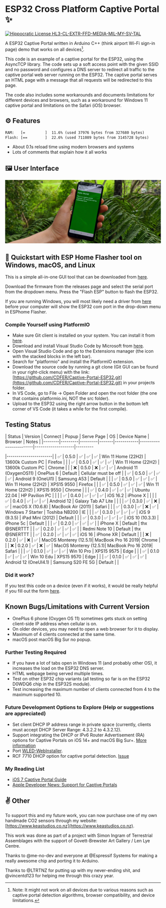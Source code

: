 # ESP32 Cross Platform Captive Portal ✨

[![Hippocratic License HL3-CL-EXTR-FFD-MEDIA-MIL-MY-SV-TAL](https://img.shields.io/static/v1?label=Hippocratic%20License&message=HL3-CL-EXTR-FFD-MEDIA-MIL-MY-SV-TAL&labelColor=5e2751&color=bc8c3d)](https://firstdonoharm.dev/version/3/0/cl-extr-ffd-media-mil-my-sv-tal.html)

A ESP32 Captive Portal written in Arduino C++ (think airport Wi-Fi sign-in page) demo that works on all devices[^1].

This code is an example of a captive portal for the ESP32, using the AsyncTCP library. The code sets up a soft access point with the given SSID and no password and configures a DNS server to redirect all traffic to the captive portal web server running on the ESP32. The captive portal serves an HTML page with a message that all requests will be redirected to this page.

The code also includes some workarounds and documents limitations for different devices and browsers, such as a workaround for Windows 11 captive portal and limitations on the Safari (iOS) browser.

## ⚙️ Features

```
RAM:   [=         ]  11.6% (used 37976 bytes from 327680 bytes)
Flash: [==        ]  22.6% (used 711089 bytes from 3145728 bytes)
```

- About 0.1s reload time using modern browsers and systems
- Lots of comments that explain how it all works

## 🖼️ User Interface

![User interface](/images/banner.jpg)

## 📲 Quickstart with ESP Home Flasher tool on Windows, macOS, and Linux

This is a simple all-in-one GUI tool that can be downloaded from [here](https://github.com/esphome/esphome-flasher/releases/).

Download the firmware from the releases page and select the serial port from the dropdown menu. Press the "Flash ESP" button to flash the ESP32.

If you are running Windows, you will most likely need a driver from [here](https://www.wemos.cc/en/latest/ch340_driver.html) before your computer will show the ESP32 com port in the drop-down menu in ESPhome Flasher.

### Compile Yourself using PlatformIO

- Make sure Git client is installed on your system. You can install it from [here](https://github.com/git-guides/install-git).
- Download and install Visual Studio Code by Microsoft from [here](https://code.visualstudio.com/download).
- Open Visual Studio Code and go to the Extensions manager (the icon with the stacked blocks in the left bar).
- Search for "platformio" and install the PlatformIO extension.
- Download the source code by running a git clone (Git GUI can be found in your right-click menu) with the link: [https://github.com/CDFER/Captive-Portal-ESP32.git](https://github.com/CDFER/Captive-Portal-ESP32.git) in your projects folder.
- In VS Code, go to File -> Open Folder and open the root folder (the one that contains platformio.ini, NOT the src folder).
- Upload to the ESP32 using the right arrow button in the bottom left corner of VS Code (it takes a while for the first compile).

## Testing Status

| Status | Version | Connect | Popup | Serve Page | OS                     | Device Name        | Browser | Notes                 |
|--------|---------|---------|-------|------------|------------------------|--------------------|---------

|-----------------------|
| ✅      | 0.5.0   | ✅       | ✅     | ✅          | Win 11 Home (22H2)     | 13600k Custom PC   | Firefox |                       |
| ✅      | 0.5.0   | ✅       | ✅     | ✅          | Win 11 Home (22H2)     | 13600k Custom PC   | Chrome  |                       |
| ❌      | 0.5.0   | ❌       | ✅     | ✅          | Android 11 (OxygenOS11) | OnePlus 6          | Default | Cellular must be off  |
| ✅      | 0.5.0   | ✅       | ✅     | ✅          | Android 9 (OneUI1)     | Samsung A53        | Default |                       |
| ✅      | 0.5.0   | ✅       | ✅     | ✅          | Win 11 Home (22H2)     | XPS15 9550         | Firefox |                       |
| ✅      | 0.5.0   | ✅       | ✅     | ✅          | Win 11 Home (22H2)     | XPS15 9550         | Chrome  |                       |
| ✅      | 0.4.0   | ✅       | ✅     | ✅          | Ubuntu 22.04           | HP Pavilion PC     |         |                       |
| ✅      | 0.4.0   | ✅       | ✅     | ✅          | iOS 16.2               | iPhone X           |         |                       |
| ✅      | 0.4.0   | ✅       | ✅     | ✅          | Android 12             | Galaxy Tab A7 Lite |         |                       |
| ✅      | 0.3.0   | ✅       | ❌     | ✅          | macOS X (10.6.8)       | MacBook Air (2011) | Safari  |                       |
| ✅      | 0.3.0   | ✅       | ❌     | ✅          | Windows 7 Starter      | Toshiba NB200      | IE      |                       |
| ✅      | 0.3.0   | ✅       | ✅     | ✅          | iOS 9 (9.3.5)          | iPad Mini (2012)   | Default |                       |
| ✅      | 0.3.0   | ✅       | ✅     | ✅          | iOS 10 (10.3.3)        | iPhone 5c          | Default |                       |
| ✅      | 0.2.0   | ✅       | ✅     | ✅          |                        | iPhone X           | Default | thx @SNERTTT          |
| ✅      | 0.2.0   | ✅       | ✅     | ✅          |                        | Redmi Note 10      | Default | thx @SNERTTT          |
| ✅      | 0.2.0   | ✅       | ✅     | ✅          | iOS 16                 | iPhone XR          | Default |                       |
| ❌      | 0.2.0   | ✅       | ❌     | ✅          | MacOS Monterey (12.5.1)| MacBook Pro 16 2019| Chrome  |                       |
| ❌      | 0.2.0   | ✅       | ❌     | ✅          | MacOS Monterey (12.5.1)| MacBook Pro 16 2019| Safari  |                       |
| ✅      | 0.1.0   | ✅       | ✅     | ✅          | Win 10 Pro             | XPS15 9575         | Edge    |                       |
| ✅      | 0.1.0   | ✅       | ✅     | ✅          | Win 10 Edu             | XPS15 9570         | Edge    |                       |
| ✅      | 0.1.0   | ✅       | ✅     | ✅          | Android 12 (OneUI4.1)  | Samsung S20 FE 5G  | Default |                       |

### Did it work?

If you test this code on a device (even if it works), it would be really helpful if you fill out the form [here](https://forms.gle/ArLPTnwRA3QGTKyc6).

## Known Bugs/Limitations with Current Version

- OnePlus 6 phone (Oxygen OS 11) sometimes gets stuck on setting client-side IP address when cellular is on.
- On older devices, you may need to open a web browser for it to display.
- Maximum of 4 clients connected at the same time.
- macOS post macOS Big Sur no popup.

### Further Testing Required

- If you have a lot of tabs open in Windows 11 (and probably other OS), it increases the load on the ESP32 DNS server.
- HTML webpage being served multiple times.
- Test on other ESP32 chip variants (all testing so far is on the ESP32 D0WDQ6 chip in the ESP32S module).
- Test increasing the maximum number of clients connected from 4 to the maximum supported 10.

### Future Development Options to Explore (Help or suggestions are appreciated)

- Set client DHCP IP address range in private space (currently, clients must accept DHCP Server Range: 4.3.2.2 to 4.3.2.12).
- Support integrating the DHCP or IPv6 Router Advertisement (RA) options for Captive Portals on iOS 14+ and macOS Big Sur+. [More information](https://developer.apple.com/news/?id=q78sq5rv)
- Port [WLED-WebInstaller](https://github.com/Aircoookie/WLED-WebInstaller).
- RCF 7710 DHCP option for captive portal detection. [Issue](https://github.com/CDFER/Captive-Portal-ESP32/issues/5)

### My Reading List

- [iOS 7 Captive Portal Guide](https://www.linkedin.com/pulse/ios-7-captive-portal-guide-requirements-agathe-guib%C3%A9)
- [Apple Developer News: Support for Captive Portals](https://developer.apple.com/news/?id=q78sq5rv)

## ✌️ Other

To support this and my future work, you can now purchase one of my own handmade CO2 sensors through my website: [https://www.keastudios.co.nz](https://www.keastudios.co.nz).

This work was done as part of a project with Simon Ingram of Terrestrial Assemblages with the support of Govett-Brewster Art Gallery / Len Lye Centre.

Thanks to @me-no-dev and everyone at @Espressif Systems for making a really awesome chip and porting it to Arduino.

Thanks to @LTRTNZ for putting up with my never-ending shit, and @vincentd123 for helping me through this crazy year.

[^1]: Note: It might not work on all devices due to various reasons such as captive portal detection algorithms, browser compatibility, and device limitations.
